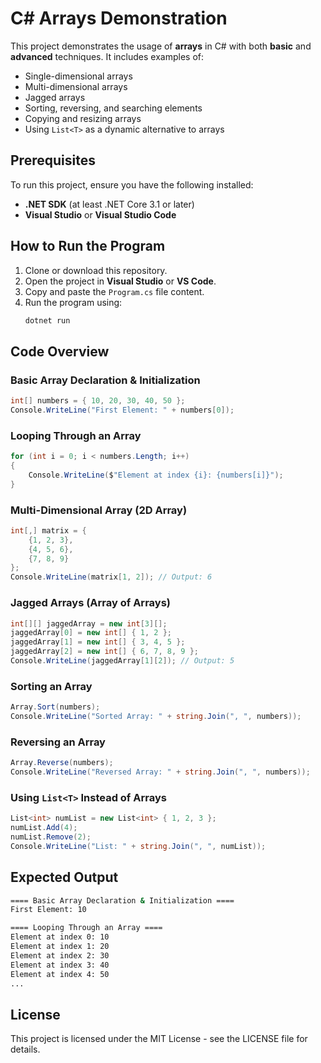 # C# Arrays Demonstration

This project demonstrates the usage of **arrays** in C# with both **basic** and **advanced** techniques. It includes examples of:
- Single-dimensional arrays
- Multi-dimensional arrays
- Jagged arrays
- Sorting, reversing, and searching elements
- Copying and resizing arrays
- Using `List<T>` as a dynamic alternative to arrays

## Prerequisites

To run this project, ensure you have the following installed:
- **.NET SDK** (at least .NET Core 3.1 or later)
- **Visual Studio** or **Visual Studio Code**

## How to Run the Program

1. Clone or download this repository.
2. Open the project in **Visual Studio** or **VS Code**.
3. Copy and paste the `Program.cs` file content.
4. Run the program using:
   ```sh
   dotnet run
   ```

## Code Overview

### Basic Array Declaration & Initialization
```csharp
int[] numbers = { 10, 20, 30, 40, 50 };
Console.WriteLine("First Element: " + numbers[0]);
```

### Looping Through an Array
```csharp
for (int i = 0; i < numbers.Length; i++)
{
    Console.WriteLine($"Element at index {i}: {numbers[i]}");
}
```

### Multi-Dimensional Array (2D Array)
```csharp
int[,] matrix = {
    {1, 2, 3},
    {4, 5, 6},
    {7, 8, 9}
};
Console.WriteLine(matrix[1, 2]); // Output: 6
```

### Jagged Arrays (Array of Arrays)
```csharp
int[][] jaggedArray = new int[3][];
jaggedArray[0] = new int[] { 1, 2 };
jaggedArray[1] = new int[] { 3, 4, 5 };
jaggedArray[2] = new int[] { 6, 7, 8, 9 };
Console.WriteLine(jaggedArray[1][2]); // Output: 5
```

### Sorting an Array
```csharp
Array.Sort(numbers);
Console.WriteLine("Sorted Array: " + string.Join(", ", numbers));
```

### Reversing an Array
```csharp
Array.Reverse(numbers);
Console.WriteLine("Reversed Array: " + string.Join(", ", numbers));
```

### Using `List<T>` Instead of Arrays
```csharp
List<int> numList = new List<int> { 1, 2, 3 };
numList.Add(4);
numList.Remove(2);
Console.WriteLine("List: " + string.Join(", ", numList));
```

## Expected Output
```sh
==== Basic Array Declaration & Initialization ====
First Element: 10

==== Looping Through an Array ====
Element at index 0: 10
Element at index 1: 20
Element at index 2: 30
Element at index 3: 40
Element at index 4: 50
...
```
## License
This project is licensed under the MIT License - see the LICENSE file for details.

